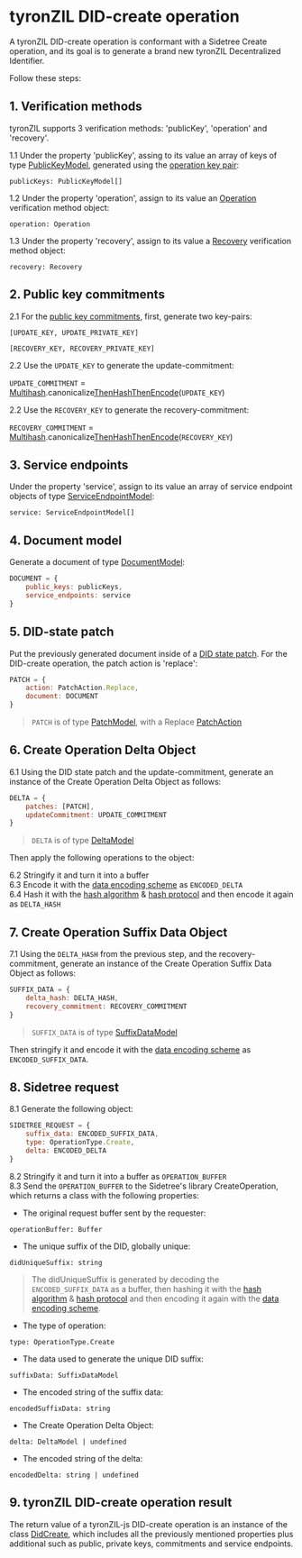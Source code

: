 # tyronZIL DID-create operation

A tyronZIL DID-create operation is conformant with a Sidetree Create operation, and its goal is to generate a brand new tyronZIL Decentralized Identifier.

Follow these steps:

## 1. Verification methods

tyronZIL supports 3 verification methods: 'publicKey', 'operation' and 'recovery'.

1.1 Under the property 'publicKey', assing to its value an array of keys of type [PublicKeyModel](../../implementation/models.md#public-key-model), generated using the [operation key pair](../../sidetree.md#operation-key-pair):

```publicKeys: PublicKeyModel[]```

1.2 Under the property 'operation', assign to its value an [Operation](../../implementation/models.md#sidetree-verification-methods) verification method object:

```operation: Operation```

1.3 Under the property 'recovery', assign to its value a [Recovery](../../implementation/models.md#sidetree-verification-methods) verification method object:

```recovery: Recovery```

## 2. Public key commitments

2.1 For the [public key commitments](../../sidetree.md#public-key-commitment), first, generate two key-pairs:

```[UPDATE_KEY, UPDATE_PRIVATE_KEY]```

```[RECOVERY_KEY, RECOVERY_PRIVATE_KEY]```

2.2 Use the ```UPDATE_KEY``` to generate the update-commitment:

```UPDATE_COMMITMENT``` = [Multihash](../../sidetree.md#hash-protocol).canonicalize[ThenHash](../../sidetree.md#commitment-hash)[ThenEncode](../../sidetree.md#data-encoding-scheme)(```UPDATE_KEY```)

2.2 Use the ```RECOVERY_KEY``` to generate the recovery-commitment:

```RECOVERY_COMMITMENT``` = [Multihash](../../sidetree.md#hash-protocol).canonicalize[ThenHash](../../sidetree.md#commitment-hash)[ThenEncode](../../sidetree.md#data-encoding-scheme)(```RECOVERY_KEY```)

## 3. Service endpoints

Under the property 'service', assign to its value an array of service endpoint objects of type [ServiceEndpointModel](../../implementation/models.md#service-endpoint-model):

```service: ServiceEndpointModel[]```

## 4. Document model

Generate a document of type [DocumentModel](../../implementation/models.md#document-model):

```js
DOCUMENT = {  
    public_keys: publicKeys,  
    service_endpoints: service  
}
```

## 5. DID-state patch

Put the previously generated document inside of a [DID state patch](../../sidetree.md#did-state-patch). For the DID-create operation, the patch action is 'replace':

```js
PATCH = {  
    action: PatchAction.Replace,  
    document: DOCUMENT  
}
```

> ```PATCH``` is of type [PatchModel](../../implementation/models.md#patch-model), with a Replace [PatchAction](../../implementation/models.md#patch-action)

## 6. Create Operation Delta Object

6.1 Using the DID state patch and the update-commitment, generate an instance of the Create Operation Delta Object as follows:

```js
DELTA = {
    patches: [PATCH],  
    updateCommitment: UPDATE_COMMITMENT  
}
```

> ```DELTA``` is of type [DeltaModel](../../implementation/models.md#delta-model)

Then apply the following operations to the object:

6.2 Stringify it and turn it into a buffer  
6.3 Encode it with the [data encoding scheme](../../sidetree.md#data-encoding-scheme) as ```ENCODED_DELTA```  
6.4 Hash it with the [hash algorithm](../../sidetree.md#hash-algorithm) & [hash protocol](../../sidetree.md#hash-protocol) and then encode it again as ```DELTA_HASH```

## 7. Create Operation Suffix Data Object

7.1 Using the ```DELTA_HASH``` from the previous step, and the recovery-commitment, generate an instance of the Create Operation Suffix Data Object as follows:

```js
SUFFIX_DATA = {  
    delta_hash: DELTA_HASH,  
    recovery_commitment: RECOVERY_COMMITMENT  
}
```

> ```SUFFIX_DATA``` is of type [SuffixDataModel](../../implementation/models.md#suffix-data-model)

Then stringify it and encode it with the [data encoding scheme](../../sidetree.md#data-encoding-scheme) as ```ENCODED_SUFFIX_DATA```.

## 8. Sidetree request

8.1 Generate the following object:

```js
SIDETREE_REQUEST = {  
    suffix_data: ENCODED_SUFFIX_DATA,  
    type: OperationType.Create,  
    delta: ENCODED_DELTA  
}
```

8.2 Stringify it and turn it into a buffer as ```OPERATION_BUFFER```  
8.3 Send the ```OPERATION_BUFFER``` to the Sidetree's library CreateOperation, which returns a class with the following properties:

- The original request buffer sent by the requester:

```operationBuffer: Buffer```

- The unique suffix of the DID, globally unique:

```didUniqueSuffix: string```

> The didUniqueSuffix is generated by decoding the `ENCODED_SUFFIX_DATA` as a buffer, then hashing it with the [hash algorithm](../../sidetree.md#hash-algorithm) & [hash protocol](../../sidetree.md#hash-protocol) and then encoding it again with the [data encoding scheme](../../sidetree.md#data-encoding-scheme).

- The type of operation:

```type: OperationType.Create```

- The data used to generate the unique DID suffix:

```suffixData: SuffixDataModel```

- The encoded string of the suffix data:

```encodedSuffixData: string```

- The Create Operation Delta Object:

```delta: DeltaModel | undefined```

- The encoded string of the delta:

```encodedDelta: string | undefined```

## 9. tyronZIL DID-create operation result

The return value of a tyronZIL-js DID-create operation is an instance of the class [DidCreate](https://github.com/julio-cabdu/tyronZIL-js/tree/master/src/lib/did-operations/did-create.ts), which includes all the previously mentioned properties plus additional such as public, private keys, commitments and service endpoints.
